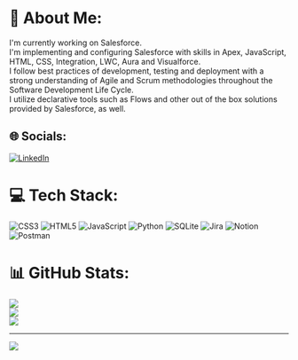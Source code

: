 # 💫 About Me:
I'm currently working on Salesforce. <br>I'm implementing and configuring Salesforce with skills in Apex, JavaScript, HTML, CSS, Integration, LWC, Aura and Visualforce.<br>I follow best practices of development, testing and deployment with a strong understanding of Agile and Scrum methodologies throughout the Software Development Life Cycle. <br>I utilize declarative tools such as Flows and other out of the box solutions provided by Salesforce, as well.


## 🌐 Socials:
[![LinkedIn](https://img.shields.io/badge/LinkedIn-%230077B5.svg?logo=linkedin&logoColor=white)](https://linkedin.com/in/fatih-yazici) 

# 💻 Tech Stack:
![CSS3](https://img.shields.io/badge/css3-%231572B6.svg?style=for-the-badge&logo=css3&logoColor=white) ![HTML5](https://img.shields.io/badge/html5-%23E34F26.svg?style=for-the-badge&logo=html5&logoColor=white) ![JavaScript](https://img.shields.io/badge/javascript-%23323330.svg?style=for-the-badge&logo=javascript&logoColor=%23F7DF1E) ![Python](https://img.shields.io/badge/python-3670A0?style=for-the-badge&logo=python&logoColor=ffdd54) ![SQLite](https://img.shields.io/badge/sqlite-%2307405e.svg?style=for-the-badge&logo=sqlite&logoColor=white) ![Jira](https://img.shields.io/badge/jira-%230A0FFF.svg?style=for-the-badge&logo=jira&logoColor=white) ![Notion](https://img.shields.io/badge/Notion-%23000000.svg?style=for-the-badge&logo=notion&logoColor=white) ![Postman](https://img.shields.io/badge/Postman-FF6C37?style=for-the-badge&logo=postman&logoColor=white)
# 📊 GitHub Stats:
![](https://github-readme-stats.vercel.app/api?username=fatih-yazici&theme=default&hide_border=false&include_all_commits=true&count_private=false)<br/>
![](https://github-readme-streak-stats.herokuapp.com/?user=fatih-yazici&theme=default&hide_border=false)<br/>
![](https://github-readme-stats.vercel.app/api/top-langs/?username=fatih-yazici&theme=default&hide_border=false&include_all_commits=true&count_private=false&layout=compact)


---
[![](https://visitcount.itsvg.in/api?id=fatih-yazici&icon=0&color=0)](https://visitcount.itsvg.in)

<!-- Proudly created with GPRM ( https://gprm.itsvg.in ) -->
